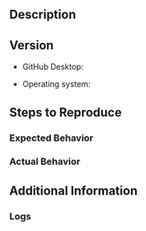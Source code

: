 <!--
First and foremost, we’d like to thank you for taking the time to contribute to our project. Before submitting your issue, please follow these steps:

1. Familiarize yourself with our contributing guide:
	* https://github.com/desktop/desktop/blob/master/CONTRIBUTING.md#contributing-to-github-desktop
2. Check if your issue is in the known-issues and work-arounds doc:
	* https://github.com/desktop/desktop/blob/master/docs/known-issues.md
3. Make sure your issue isn’t a duplicate of another issue
4. If you have made it to this step, go ahead and fill out the template below
-->

## Description
<!--
Provide a detailed description of the behavior you're seeing or the behavior you'd like to see **below** this comment.
-->


## Version
<!--
Place the version of GitHub Desktop you have installed **below** this comment. This is displayed under the 'About GitHub Desktop' menu item. If you are running from source, include the commit by running `git rev-parse HEAD` from the local repository.
-->
* GitHub Desktop:
<!--
Place the version of your operating system **below** this comment. The operating system you are running on may also help with reproducing the issue. If you are on macOS, launch 'About This Mac' and write down the OS version listed. If you are on Windows, open 'Command Prompt' and attach the output of this command: 'cmd /c ver'
-->
* Operating system:


## Steps to Reproduce
<!--
List the steps to reproduce your issue **below** this comment
ex,
1. `step 1`
2. `step 2`
3. `and so on…`
-->

### Expected Behavior
<!-- What you expected to happen -->

### Actual Behavior
<!-- What actually happens -->


## Additional Information
<!--
Place any additional information, configuration, or data that might be necessary to reproduce the issue **below** this comment.

If you have screen shots or gifs that demonstrate the issue, please include them.

If the issue involves a specific public repository, including the information about it will make it easier to recreate the issue.

If you are dealing with a performance issue or regression, attaching a Timeline profile of the task will help the developers understand the runtime behavior of the application on your machine.
https://github.com/desktop/desktop/blob/master/docs/contributing/timeline-profile.md
-->

### Logs
<!--
Attach your log file (You can simply drag your file here to insert it) to this issue. Please make sure the generated link to your log file is **below** this comment section otherwise it will not appear when you submit your issue.

macOS logs location: `~/Library/Application Support/GitHub Desktop/logs/*.desktop.production.log`
Windows logs location: `%APPDATA%\GitHub Desktop\logs\*.desktop.production.log`

The log files are organized by date, so see if anything was generated for today's date.
-->
